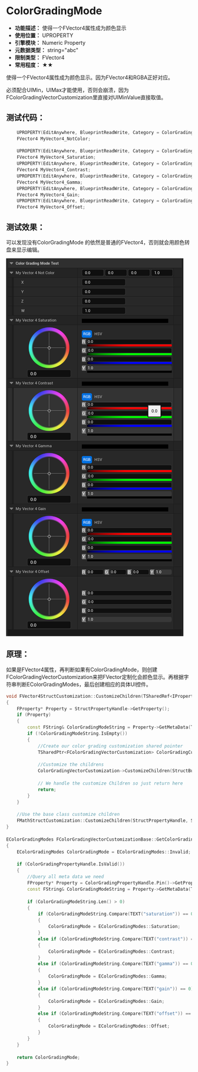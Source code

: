 ﻿# ColorGradingMode

- **功能描述：** 使得一个FVector4属性成为颜色显示
- **使用位置：** UPROPERTY
- **引擎模块：** Numeric Property
- **元数据类型：** string="abc"
- **限制类型：** FVector4
- **常用程度：** ★★

使得一个FVector4属性成为颜色显示。因为FVector4和RGBA正好对应。

必须配合UIMin，UIMax才能使用，否则会崩溃，因为FColorGradingVectorCustomization里直接对UIMinValue直接取值。

## 测试代码：

```cpp
	UPROPERTY(EditAnywhere, BlueprintReadWrite, Category = ColorGradingModeTest, meta = ())
	FVector4 MyVector4_NotColor;

	UPROPERTY(EditAnywhere, BlueprintReadWrite, Category = ColorGradingModeTest, meta = (UIMin = "0", UIMax = "1",ColorGradingMode = "saturation"))
	FVector4 MyVector4_Saturation;
	UPROPERTY(EditAnywhere, BlueprintReadWrite, Category = ColorGradingModeTest, meta = (UIMin = "0", UIMax = "1",ColorGradingMode = "contrast"))
	FVector4 MyVector4_Contrast;
	UPROPERTY(EditAnywhere, BlueprintReadWrite, Category = ColorGradingModeTest, meta = (UIMin = "0", UIMax = "1",ColorGradingMode = "gamma"))
	FVector4 MyVector4_Gamma;
	UPROPERTY(EditAnywhere, BlueprintReadWrite, Category = ColorGradingModeTest, meta = (UIMin = "0", UIMax = "1",ColorGradingMode = "gain"))
	FVector4 MyVector4_Gain;
	UPROPERTY(EditAnywhere, BlueprintReadWrite, Category = ColorGradingModeTest, meta = (UIMin = "0", UIMax = "1",ColorGradingMode = "offset"))
	FVector4 MyVector4_Offset;
```

## 测试效果：

可以发现没有ColorGradingMode 的依然是普通的FVector4，否则就会用颜色转盘来显示编辑。

![Untitled](Untitled.png)

## 原理：

如果是FVector4属性，再判断如果有ColorGradingMode，则创建FColorGradingVectorCustomization来把FVector定制化会颜色显示。再根据字符串判断EColorGradingModes，最后创建相应的具体UI控件。

```cpp
void FVector4StructCustomization::CustomizeChildren(TSharedRef<IPropertyHandle> StructPropertyHandle, IDetailChildrenBuilder& StructBuilder, IPropertyTypeCustomizationUtils& StructCustomizationUtils)
{
	FProperty* Property = StructPropertyHandle->GetProperty();
	if (Property)
	{
		const FString& ColorGradingModeString = Property->GetMetaData(TEXT("ColorGradingMode"));
		if (!ColorGradingModeString.IsEmpty())
		{
			//Create our color grading customization shared pointer
			TSharedPtr<FColorGradingVectorCustomization> ColorGradingCustomization = GetOrCreateColorGradingVectorCustomization(StructPropertyHandle);

			//Customize the childrens
			ColorGradingVectorCustomization->CustomizeChildren(StructBuilder, StructCustomizationUtils);

			// We handle the customize Children so just return here
			return;
		}
	}

	//Use the base class customize children
	FMathStructCustomization::CustomizeChildren(StructPropertyHandle, StructBuilder, StructCustomizationUtils);
}

EColorGradingModes FColorGradingVectorCustomizationBase::GetColorGradingMode() const
{
	EColorGradingModes ColorGradingMode = EColorGradingModes::Invalid;

	if (ColorGradingPropertyHandle.IsValid())
	{
		//Query all meta data we need
		FProperty* Property = ColorGradingPropertyHandle.Pin()->GetProperty();
		const FString& ColorGradingModeString = Property->GetMetaData(TEXT("ColorGradingMode"));

		if (ColorGradingModeString.Len() > 0)
		{
			if (ColorGradingModeString.Compare(TEXT("saturation")) == 0)
			{
				ColorGradingMode = EColorGradingModes::Saturation;
			}
			else if (ColorGradingModeString.Compare(TEXT("contrast")) == 0)
			{
				ColorGradingMode = EColorGradingModes::Contrast;
			}
			else if (ColorGradingModeString.Compare(TEXT("gamma")) == 0)
			{
				ColorGradingMode = EColorGradingModes::Gamma;
			}
			else if (ColorGradingModeString.Compare(TEXT("gain")) == 0)
			{
				ColorGradingMode = EColorGradingModes::Gain;
			}
			else if (ColorGradingModeString.Compare(TEXT("offset")) == 0)
			{
				ColorGradingMode = EColorGradingModes::Offset;
			}
		}
	}

	return ColorGradingMode;
}
```